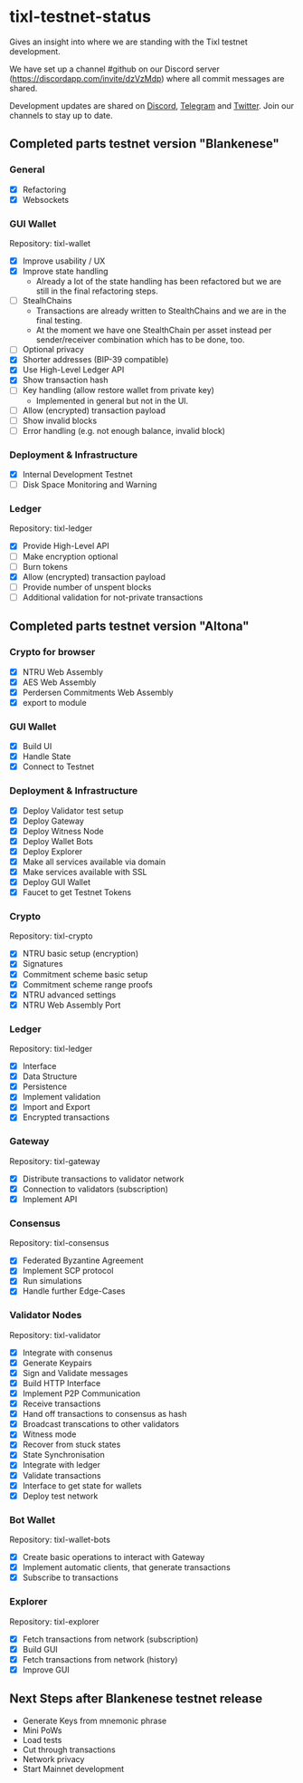 # tixl-testnet-status
Gives an insight into where we are standing with the Tixl testnet development.

We have set up a channel #github on our Discord server (https://discordapp.com/invite/dzVzMdp) where all commit messages are shared. 

Development updates are shared on [Discord](https://discord.gg/dzVzMdp), [Telegram](https://t.me/tixlcurrency) and [Twitter](https://twitter.com/tixlcurrency). Join our channels to stay up to date.

## Completed parts testnet version "Blankenese"

### General
- [x] Refactoring
- [x] Websockets

### GUI Wallet
Repository: tixl-wallet
- [x] Improve usability / UX
- [x] Improve state handling
  - Already a lot of the state handling has been refactored but we are still in the final refactoring steps.
- [ ] StealhChains
  - Transactions are already written to StealthChains and we are in the final testing.
  - At the moment we have one StealthChain per asset instead per sender/receiver combination which has to be done, too.
- [ ] Optional privacy
- [x] Shorter addresses (BIP-39 compatible)
- [x] Use High-Level Ledger API
- [x] Show transaction hash
- [ ] Key handling (allow restore wallet from private key)
  - Implemented in general but not in the UI.
- [ ] Allow (encrypted) transaction payload
- [ ] Show invalid blocks
- [ ] Error handling (e.g. not enough balance, invalid block)

### Deployment & Infrastructure
- [x] Internal Development Testnet
- [ ] Disk Space Monitoring and Warning

### Ledger
Repository: tixl-ledger
- [x] Provide High-Level API
- [ ] Make encryption optional
- [ ] Burn tokens
- [x] Allow (encrypted) transaction payload
- [ ] Provide number of unspent blocks
- [ ] Additional validation for not-private transactions

## Completed parts testnet version "Altona"

### Crypto for browser
- [x] NTRU Web Assembly
- [x] AES Web Assembly
- [x] Perdersen Commitments Web Assembly
- [x] export to module
 
### GUI Wallet
- [x] Build UI
- [x] Handle State
- [x] Connect to Testnet

### Deployment & Infrastructure
- [x] Deploy Validator test setup
- [x] Deploy Gateway
- [x] Deploy Witness Node
- [x] Deploy Wallet Bots
- [x] Deploy Explorer
- [x] Make all services available via domain
- [x] Make services available with SSL
- [x] Deploy GUI Wallet
- [x] Faucet to get Testnet Tokens

### Crypto 
Repository: tixl-crypto
- [x] NTRU basic setup (encryption) 
- [x] Signatures
- [x] Commitment scheme basic setup
- [x] Commitment scheme range proofs
- [x] NTRU advanced settings
- [x] NTRU Web Assembly Port

### Ledger
Repository: tixl-ledger
- [x] Interface
- [x] Data Structure
- [x] Persistence
- [x] Implement validation
- [X] Import and Export
- [X] Encrypted transactions

### Gateway
Repository: tixl-gateway
- [x] Distribute transactions to validator network
- [x] Connection to validators (subscription)
- [x] Implement API

### Consensus 
Repository: tixl-consensus
- [x] Federated Byzantine Agreement
- [x] Implement SCP protocol
- [x] Run simulations
- [x] Handle further Edge-Cases

### Validator Nodes 
Repository: tixl-validator
- [x] Integrate with consenus
- [x] Generate Keypairs
- [x] Sign and Validate messages
- [x] Build HTTP Interface
- [x] Implement P2P Communication
- [x] Receive transactions
- [x] Hand off transactions to consensus as hash
- [x] Broadcast transcations to other validators
- [x] Witness mode
- [x] Recover from stuck states
- [x] State Synchronisation 
- [x] Integrate with ledger
- [x] Validate transactions 
- [x] Interface to get state for wallets
- [x] Deploy test network

### Bot Wallet
Repository: tixl-wallet-bots
- [x] Create basic operations to interact with Gateway
- [x] Implement automatic clients, that generate transactions
- [x] Subscribe to transactions

### Explorer
Repository: tixl-explorer
- [X] Fetch transactions from network (subscription)
- [X] Build GUI
- [X] Fetch transactions from network (history)
- [X] Improve GUI

## Next Steps after Blankenese testnet release

- Generate Keys from mnemonic phrase
- Mini PoWs
- Load tests
- Cut through transactions
- Network privacy
- Start Mainnet development
